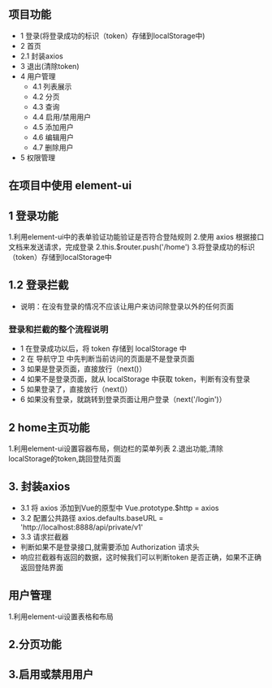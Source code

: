 ## 项目功能

- 1 登录(将登录成功的标识（token）存储到localStorage中)
- 2 首页
- 2.1 封装axios
- 3 退出(清除token)
- 4 用户管理
  - 4.1 列表展示
  - 4.2 分页
  - 4.3 查询
  - 4.4 启用/禁用用户
  - 4.5 添加用户
  - 4.6 编辑用户
  - 4.7 删除用户
- 5 权限管理


## 在项目中使用 element-ui



## 1 登录功能
1.利用element-ui中的表单验证功能验证是否符合登陆规则
2.使用 axios 根据接口文档来发送请求，完成登录
2.this.$router.push('/home')
3.将登录成功的标识（token）存储到localStorage中

## 1.2 登录拦截
- 说明：在没有登录的情况不应该让用户来访问除登录以外的任何页面
### 登录和拦截的整个流程说明

- 1 在登录成功以后，将 token 存储到 localStorage 中
- 2 在 导航守卫 中先判断当前访问的页面是不是登录页面
- 3 如果是登录页面，直接放行（next()）
- 4 如果不是登录页面，就从 localStorage 中获取 token，判断有没有登录
- 5 如果登录了，直接放行（next()）
- 6 如果没有登录，就跳转到登录页面让用户登录（next('/login')）





## 2 home主页功能
1.利用element-ui设置容器布局，侧边栏的菜单列表
2.退出功能,清除localStorage的token,跳回登陆页面
## 3. 封装axios
- 3.1  将 axios 添加到Vue的原型中
        Vue.prototype.$http = axios
- 3.2   配置公共路径
axios.defaults.baseURL = 'http://localhost:8888/api/private/v1'
- 3.3   请求拦截器
- 判断如果不是登录接口,就需要添加 Authorization 请求头
 - 响应拦截器有返回的数据，这时候我们可以判断token 是否正确，如果不正确返回登陆界面


 


## 用户管理
1.利用element-ui设置表格和布局
## 2.分页功能
## 3.启用或禁用用户